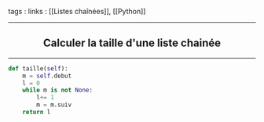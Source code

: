 tags : 
links : [[Listes chaînées]], [[Python]]

****

<h2 style="text-align: center;"> Calculer la taille d'une liste chainée </h2>

****


```python
def taille(self):
	m = self.debut
	l = 0
	while m is not None:
		l+= 1
		m = m.suiv
	return l
```